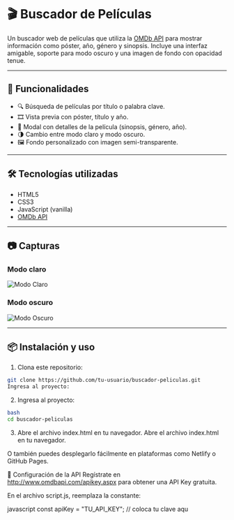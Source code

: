 # 🎬 Buscador de Películas

Un buscador web de películas que utiliza la [OMDb API](http://www.omdbapi.com/) para mostrar información como póster, año, género y sinopsis. Incluye una interfaz amigable, soporte para modo oscuro y una imagen de fondo con opacidad tenue.

---

## 🚀 Funcionalidades

- 🔍 Búsqueda de películas por título o palabra clave.
- 🎞️ Vista previa con póster, título y año.
- 📖 Modal con detalles de la película (sinopsis, género, año).
- 🌗 Cambio entre modo claro y modo oscuro.
- 🖼️ Fondo personalizado con imagen semi-transparente.

---

## 🛠️ Tecnologías utilizadas

- HTML5
- CSS3
- JavaScript (vanilla)
- [OMDb API](http://www.omdbapi.com/)

---

## 📷 Capturas

### Modo claro
![Modo Claro](assets/modo-claro.png)

### Modo oscuro
![Modo Oscuro](assets/modo-oscuro.png)

---

## 📦 Instalación y uso

1. Clona este repositorio:

```bash
git clone https://github.com/tu-usuario/buscador-peliculas.git
Ingresa al proyecto:
```
2. Ingresa al proyecto:
```bash
bash
cd buscador-peliculas
```
3. Abre el archivo index.html en tu navegador.
Abre el archivo index.html en tu navegador.

O también puedes desplegarlo fácilmente en plataformas como Netlify o GitHub Pages.

🔑 Configuración de la API
Regístrate en http://www.omdbapi.com/apikey.aspx para obtener una API Key gratuita.

En el archivo script.js, reemplaza la constante:

javascript
const apiKey = "TU_API_KEY"; // coloca tu clave aqu